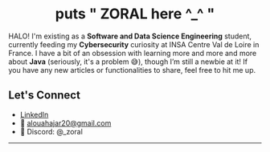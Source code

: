 

<h1 align="center">puts " ZORAL here ^_^ " </h1>

<!-- The paragraph content -->
<p>
  HALO! I'm existing as a <strong>Software and Data Science Engineering</strong> student, currently feeding my <strong>Cybersecurity</strong> curiosity at INSA Centre Val de Loire in France. I have a bit of an obsession with learning more and more and more about <strong>Java</strong> (seriously, it's a problem 😅), though I’m still a newbie at it! If you have any new articles or functionalities to share, feel free to hit me up.
</p>

##  Let's Connect
- [LinkedIn](https://www.linkedin.com/in/hajaraloua-759502247/)
- 📧 alouahajar20@gmail.com
- 💬 Discord: @_zoral

---
